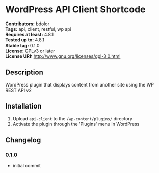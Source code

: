 # WordPress API Client Shortcode #
**Contributors:** bdolor  
**Tags:** api, client, restful, wp api  
**Requires at least:** 4.8.1  
**Tested up to:** 4.8.1  
**Stable tag:** 0.1.0  
**License:** GPLv3 or later  
**License URI:** http://www.gnu.org/licenses/gpl-3.0.html  

## Description ##

WordPress plugin that displays content from another site using the WP REST API v2


## Installation ##

1. Upload `api-client` to the `/wp-content/plugins/` directory
2. Activate the plugin through the 'Plugins' menu in WordPress


## Changelog ##

### 0.1.0 ###
* initial commit

